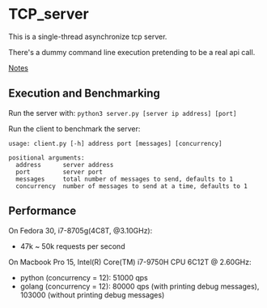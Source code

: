 # TCP_server

This is a single-thread asynchronize tcp server.

There's a dummy command line execution pretending to be a real api call.

[Notes](https://hackmd.io/UbJ_ZsLbT7KS1Fs6dt55Qg?both)

## Execution and Benchmarking

Run the server with:
`python3 server.py [server ip address] [port]`

Run the client to benchmark the server:
```
usage: client.py [-h] address port [messages] [concurrency]

positional arguments:
  address      server address
  port         server port
  messages     total number of messages to send, defaults to 1
  concurrency  number of messages to send at a time, defaults to 1
```

## Performance

On Fedora 30, i7-8705g(4C8T, @3.10GHz):

* 47k ~ 50k requests per second

On Macbook Pro 15, Intel(R) Core(TM) i7-9750H CPU 6C12T @ 2.60GHz:

* python (concurrency = 12): 51000 qps
* golang (concurrency = 12): 80000 qps (with printing debug messages), 103000 (without printing debug messages)